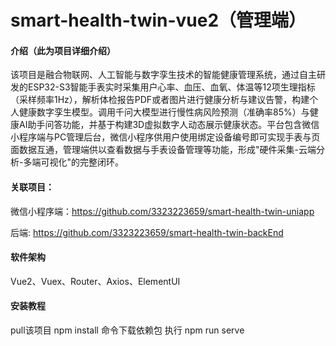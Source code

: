 # smart-health-twin-vue2（管理端）

#### 介绍（此为项目详细介绍）
该项目是融合物联网、人工智能与数字孪生技术的智能健康管理系统，通过自主研发的ESP32-S3智能手表实时采集用户心率、血压、血氧、体温等12项生理指标（采样频率1Hz），解析体检报告PDF或者图片进行健康分析与建议告警，构建个人健康数字孪生模型。调用千问大模型进行慢性病风险预测（准确率85%）与健康AI助手问答功能，并基于构建3D虚拟数字人动态展示健康状态。平台包含微信小程序端与PC管理后台，微信小程序供用户使用绑定设备编号即可实现手表与页面数据互通，管理端供以查看数据与手表设备管理等功能，形成"硬件采集-云端分析-多端可视化"的完整闭环。

#### 关联项目：
微信小程序端：https://github.com/3323223659/smart-health-twin-uniapp

后端: https://github.com/3323223659/smart-health-twin-backEnd

#### 软件架构
Vue2、Vuex、Router、Axios、ElementUI

#### 安装教程
pull该项目
npm install 命令下载依赖包
执行 npm run serve
